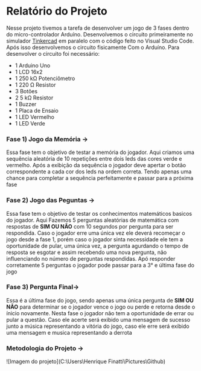 # Relatório do Projeto
Nesse projeto tivemos a tarefa de desenvolver um jogo de 3 fases dentro do micro-controlador Arduíno.
Desenvolvemos o circuito primeiramente no simulador [Tinkercad](https://www.tinkercad.com/) em paralelo com o código feito no Visual Studio Code.
Após isso desenvolvemos o circuito fisicamente Com o Arduíno.
Para desenvolver o circuito foi necessário:
- 1   Arduino Uno
- 1   LCD 16x2
- 1 	250 kΩ Potenciômetro
- 1 	220 Ω Resistor
- 3 	Botões
- 2 	5 kΩ Resistor
- 1 	Buzzer
- 1   Placa de Ensaio
- 1   LED Vermelho
- 1   LED Verde

### Fase 1) Jogo da Memória ->
  Essa fase tem o objetivo de testar a memória do jogador. Aqui criamos uma sequência aleatória de 10 repetições entre dois leds das cores verde e vermelho.
  Após a exibição da sequência o jogador deve apertar o botão correspondente a cada cor dos leds na ordem correta. 
  Tendo apenas uma chance para completar a sequência perfeitamente e passar para a próxima fase

### Fase 2) Jogo das Peguntas ->
  Essa fase tem o objetivo de testar os conhecimentos matemáticos basicos do jogador. Aqui Fazemos 5 perguntas aleatórias de matemática com respostas de __SIM OU NÃO__ com 10 segundos por pergunta para ser respondida.
  Caso o jogador erre uma única vez ele deverá recomeçar o jogo desde a fase 1, porém caso o jogador sinta necessidade ele tem a oportunidade de pular, uma única vez, a pergunta agurdando o tempo de resposta se esgotar e assim recebendo uma nova pergunta, não influenciando no número de perguntas respondidas.
  Apó responder corretamente 5 perguntas o jogador pode passar para a 3° e última fase do jogo

### Fase 3) Pergunta Final->
  Essa é a última fase do jogo, sendo apenas uma única pergunta de __SIM OU NÃO__ para determinar se o jogador vence o jogo ou perde e retorna desde o ínicio novamente. Nesta fase o jogador não tem a oportunidade de errar ou pular a questão. Caso ele acerte será exibido uma mensagem de sucesso junto a música representando a vitória do jogo, caso ele erre será exibido uma mensagem e musica representando a derrota

### Metodologia do Projeto ->
  ![Imagem do projeto](C:\Users\Henrique Finatti\Pictures\Github)
